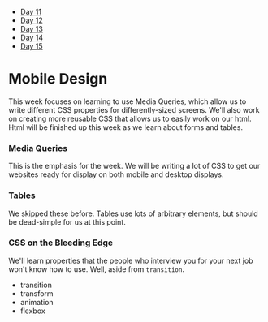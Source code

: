 * [Day 11](Day-11)
* [Day 12](Day-12)
* [Day 13](Day-13)
* [Day 14](Day-14)
* [Day 15](Day-15)

# Mobile Design
This week focuses on learning to use Media Queries, which allow us to write different CSS properties for differently-sized screens. 
We'll also work on creating more reusable CSS that allows us to easily work on our html.
Html will be finished up this week as we learn about forms and tables.

### Media Queries
This is the emphasis for the week. We will be writing a lot of CSS to get our websites ready for display on both mobile and desktop displays.

### Tables
We skipped these before. Tables use lots of arbitrary elements, but should be dead-simple for us at this point.

### CSS on the Bleeding Edge
We'll learn properties that the people who interview you for your next job won't know how to use. Well, aside from `transition`.

* transition
* transform
* animation
* flexbox